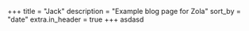 +++
title = "Jack"
description = "Example blog page for Zola"
sort_by = "date"
extra.in_header = true
+++
asdasd